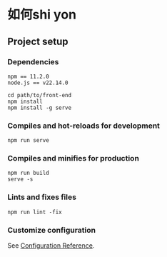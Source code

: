 # 如何shi yon

## Project setup

### Dependencies
```
npm == 11.2.0
node.js == v22.14.0
```

```
cd path/to/front-end
npm install
npm install -g serve
```

### Compiles and hot-reloads for development
```
npm run serve
```

### Compiles and minifies for production
```
npm run build
serve -s 
```

### Lints and fixes files
```
npm run lint -fix
```

### Customize configuration
See [Configuration Reference](https://cli.vuejs.org/config/).
